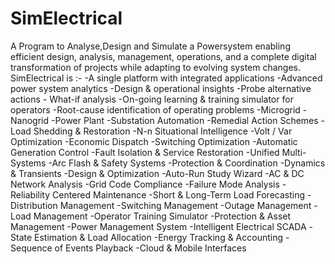 # SimElectrical
A Program to Analyse,Design and Simulate a Powersystem
enabling efficient design, analysis, management, operations, and a complete digital transformation of projects while adapting to evolving system changes.
SimElectrical is :-
-A single platform with integrated applications
-Advanced power system analytics
-Design & operational insights
-Probe alternative actions - What-if analysis
-On-going learning & training simulator for operators
-Root-cause identification of operating problems
-Microgrid
-Nanogrid
-Power Plant
-Substation Automation
-Remedial Action Schemes
-Load Shedding & Restoration
-N-n Situational Intelligence
-Volt / Var Optimization
-Economic Dispatch
-Switching Optimization
-Automatic Generation Control
-Fault Isolation & Service Restoration
-Unified Multi-Systems
-Arc Flash & Safety Systems
-Protection & Coordination
-Dynamics & Transients
-Design & Optimization
-Auto-Run Study Wizard
-AC & DC Network Analysis
-Grid Code Compliance
-Failure Mode Analysis
-Reliability Centered Maintenance
-Short & Long-Term Load Forecasting
-Distribution Management
-Switching Management
-Outage Management
-Load Management
-Operator Training Simulator
-Protection & Asset Management
-Power Management System
-Intelligent Electrical SCADA
-State Estimation & Load Allocation
-Energy Tracking & Accounting
-Sequence of Events Playback
-Cloud & Mobile Interfaces
